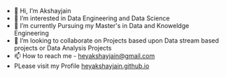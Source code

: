 - 👋 Hi, I’m Akshayjain
- 👀 I’m interested in Data Engineering and Data Science
- 🌱 I’m currently Pursuing my Master's in Data and Knoweldge Engineering
- 💞️ I’m looking to collaborate on Projects based upon Data stream based projects or Data Analysis Projects
- 📫 How to reach me - heyakshayjain@gmail.com
- PLease visit my Profile [heyakshayjain.github.io](https://heyakshayjain.github.io)

<!---
heyakshayjain/heyakshayjain is a ✨ special ✨ repository because its `README.md` (this file) appears on your GitHub profile.
You can click the Preview link to take a look at your changes.
--->
